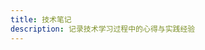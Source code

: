 ```yaml
---
title: 技术笔记
description: 记录技术学习过程中的心得与实践经验
---
```


<CategoryPage
  title="📝 技术笔记"
  description="记录技术学习过程中的心得与实践经验"
  category="note"
/>
